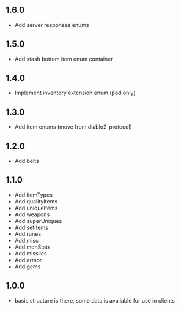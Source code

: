 ## 1.6.0
* Add server responses enums 

## 1.5.0
* Add stash bottom item enum container

## 1.4.0
* Implement inventory extension enum (pod only)

## 1.3.0
* Add item enums (move from diablo2-protocol)

## 1.2.0
* Add belts

## 1.1.0
* Add itemTypes
* Add qualityItems
* Add uniqueItems
* Add weapons
* Add superUniques
* Add setItems
* Add runes
* Add misc
* Add monStats
* Add missiles
* Add armor
* Add gems

## 1.0.0

* basic structure is there, some data is available for use in clients
